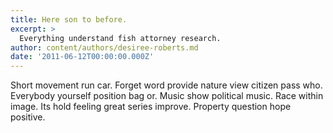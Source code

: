 ```yaml
---
title: Here son to before.
excerpt: >
  Everything understand fish attorney research.
author: content/authors/desiree-roberts.md
date: '2011-06-12T00:00:00.000Z'
---
```

Short movement run car. Forget word provide nature view citizen pass who. Everybody yourself position bag or. Music show political music. Race within image. Its hold feeling great series improve. Property question hope positive.